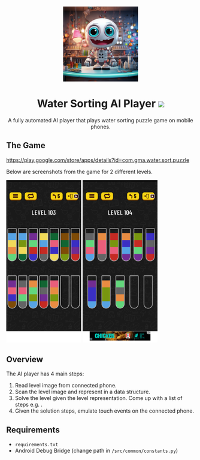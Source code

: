 <div align="center">
<br/>
<img src="docs/poster-water-sorting.png" alt="drawing" width="200"/>

<h1> Water Sorting AI Player
<a href="https://youtu.be/qre8b8_nPd0?feature=shared">
    <img src="https://www.logo.wine/a/logo/YouTube/YouTube-Icon-Full-Color-Logo.wine.svg" width="50">
</a>
</h1>

<p>A fully automated AI player that plays water sorting puzzle game on mobile phones.</p>

</div>

## The Game

https://play.google.com/store/apps/details?id=com.gma.water.sort.puzzle

Below are screenshots from the game for 2 different levels. 

<img src="docs/level_103_original.png" alt="drawing" width="200"/>
<img src="docs/level_104_original.png" alt="drawing" width="200"/>

## Overview

The AI player has 4 main steps:

1. Read level image from connected phone.
2. Scan the level image and represent in a data structure.
3. Solve the level given the level representation. Come up with a list of steps e.g. <Move tube X to tube Y>.
4. Given the solution steps, emulate touch events on the connected phone.

## Requirements

- `requirements.txt`
- Android Debug Bridge (change path in `/src/common/constants.py`)
